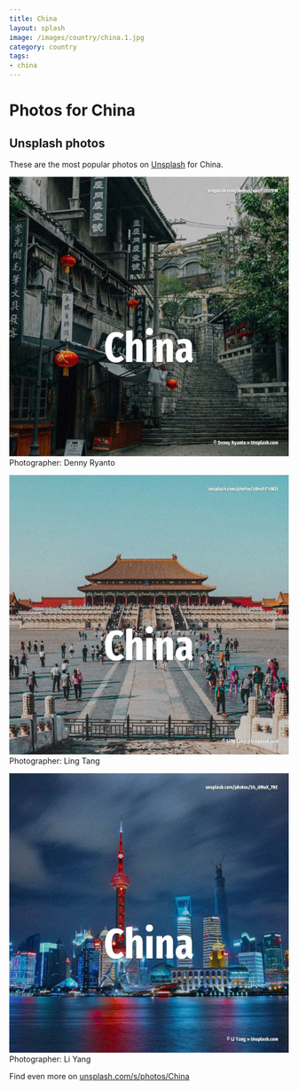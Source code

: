 ```yaml
---
title: China
layout: splash
image: /images/country/china.1.jpg
category: country
tags:
- china
---
```

# Photos for China
 
## Unsplash photos
These are the most popular photos on [Unsplash](https://unsplash.com) for China.
 
![China](/images/country/china.1.jpg)
Photographer:  Denny Ryanto
 
![China](/images/country/china.2.jpg)
Photographer:  Ling Tang
 
![China](/images/country/china.3.jpg)
Photographer:  Li Yang
 
Find even more on [unsplash.com/s/photos/China](https://unsplash.com/s/photos/China)
 
